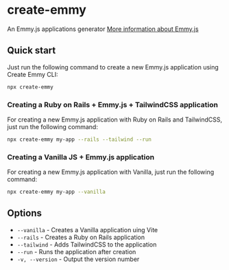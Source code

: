 # create-emmy
An Emmy.js applications generator
[More information about Emmy.js](https://eanorambuena.github.io/Emmy.js/)

## Quick start
Just run the following command to create a new Emmy.js application using Create Emmy CLI:
```bash
npx create-emmy
```

### Creating a Ruby on Rails + Emmy.js + TailwindCSS application
For creating a new Emmy.js application with Ruby on Rails and TailwindCSS, just run the following command:
```bash
npx create-emmy my-app --rails --tailwind --run
```

### Creating a Vanilla JS + Emmy.js application
For creating a new Emmy.js application with Vanilla, just run the following command:
```bash
npx create-emmy my-app --vanilla
```

## Options
- `--vanilla` - Creates a Vanilla application uing Vite
- `--rails` - Creates a Ruby on Rails application
- `--tailwind` - Adds TailwindCSS to the application
- `--run` - Runs the application after creation
- `-v, --version` - Output the version number